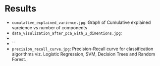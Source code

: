# Results
- `cumulative_explained_varience.jpg`: Graph of Cumulative explained vareience vs number of components
- `data_visulization_after_pca_with_2_dimentions.jpg`: 
-
- ``
- `precision_recall_curve.jpg`: Precision-Recall curve for classification algorithms viz. Logistic Regression, SVM, Decision Trees and Random Forest.
